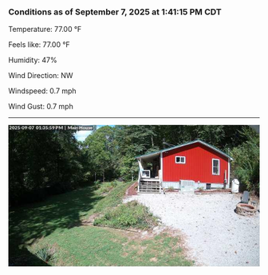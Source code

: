 ### Conditions as of September 7, 2025 at 1:41:15 PM CDT 

Temperature: 77.00 &deg;F

Feels like: 77.00 &deg;F

Humidity: 47%

Wind Direction: NW

Windspeed: 0.7 mph

Wind Gust: 0.7 mph

---

<img src="./images/latest.jpeg"/>

